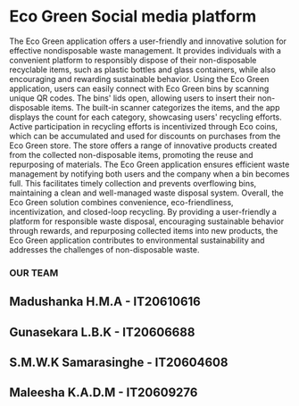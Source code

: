# Eco Green Social media platform

The Eco Green application offers a user-friendly and innovative solution for effective nondisposable waste management. It provides individuals with a convenient platform to 
responsibly dispose of their non-disposable recyclable items, such as plastic bottles and glass 
containers, while also encouraging and rewarding sustainable behavior. Using the Eco Green 
application, users can easily connect with Eco Green bins by scanning unique QR codes. The 
bins' lids open, allowing users to insert their non-disposable items. The built-in scanner 
categorizes the items, and the app displays the count for each category, showcasing users' 
recycling efforts. Active participation in recycling efforts is incentivized through Eco coins, 
which can be accumulated and used for discounts on purchases from the Eco Green store. The 
store offers a range of innovative products created from the collected non-disposable items, 
promoting the reuse and repurposing of materials. The Eco Green application ensures 
efficient waste management by notifying both users and the company when a bin becomes 
full. This facilitates timely collection and prevents overflowing bins, maintaining a clean and 
well-managed waste disposal system. Overall, the Eco Green solution combines convenience, 
eco-friendliness, incentivization, and closed-loop recycling. By providing a user-friendly 
a platform for responsible waste disposal, encouraging sustainable behavior through rewards, 
and repurposing collected items into new products, the Eco Green application contributes to 
environmental sustainability and addresses the challenges of non-disposable waste.

### OUR TEAM

## Madushanka H.M.A - IT20610616
## Gunasekara L.B.K  - IT20606688
## S.M.W.K Samarasinghe - IT20604608
## Maleesha K.A.D.M - IT20609276

